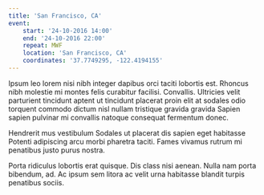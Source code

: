 ```yaml
---
title: 'San Francisco, CA'
event:
    start: '24-10-2016 14:00'
    end: '24-10-2016 22:00'
    repeat: MWF
    location: 'San Francisco, CA'
    coordinates: '37.7749295, -122.4194155'
---
```


Ipsum leo lorem nisi nibh integer dapibus orci taciti lobortis est. Rhoncus nibh molestie mi montes felis curabitur facilisi. Convallis. Ultricies velit parturient tincidunt aptent ut tincidunt placerat proin elit at sodales odio torquent commodo dictum nisl nullam tristique gravida gravida Sapien sapien pulvinar mi convallis natoque consequat fermentum donec.

Hendrerit mus vestibulum Sodales ut placerat dis sapien eget habitasse Potenti adipiscing arcu morbi pharetra taciti. Fames vivamus rutrum mi penatibus justo purus nostra.

Porta ridiculus lobortis erat quisque. Dis class nisi aenean. Nulla nam porta bibendum, ad. Ac ipsum sem litora ac velit urna habitasse blandit turpis penatibus sociis.
